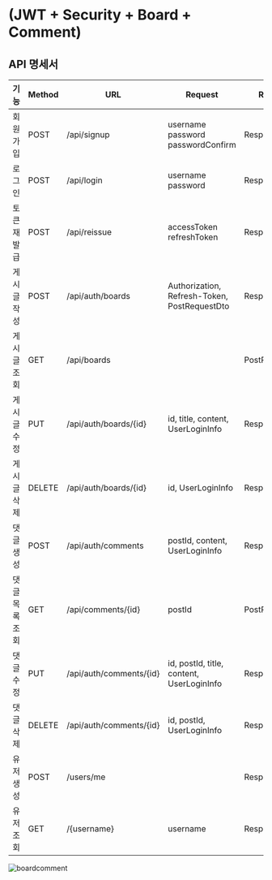 # (JWT + Security + Board + Comment)


## API 명세서

| 기능           |    Method    | URL              | Request           |   Response|
| ------------- | ------------- |-----------         |------------------|------------
| 회원 가입       | POST           |/api/signup | username	 password passwordConfirm| ResponseDto
| 로그인          | POST           |/api/login| username	 password| ResponseEntity
| 토큰 재발급     | POST           |/api/reissue| accessToken refreshToken| ResponseEntity
| 게시글 작성     | POST         | /api/auth/boards | Authorization, Refresh-Token, PostRequestDto| ResponseDto
| 게시글 조회     | GET           | /api/boards       |                      | PostResponseDto
| 게시글 수정     | PUT          |/api/auth/boards/{id}| id, title, content, UserLoginInfo | ResponseDto
| 게시글 삭제     | DELETE      |/api/auth/boards/{id}| id, UserLoginInfo | ResponseDto
| 댓글 생성      | POST         | /api/auth/comments  | postId, content, UserLoginInfo | ResponseDto
| 댓글 목록 조회  | GET        | /api/comments/{id}   | postId | PostResponseDto
| 댓글 수정      | PUT         | /api/auth/comments/{id} |  id, postId, title, content, UserLoginInfo | ResponseDto
| 댓글 삭제      | DELETE     | /api/auth/comments/{id} | id, postId, UserLoginInfo | ResponseDto
| 유저 생성      | POST     | /users/me |            | ResponseDto
| 유저 조회      | GET     | /{username} | username	 | ResponseDto



![boardcomment](https://user-images.githubusercontent.com/57734102/195507571-bc5b38e6-dfcf-4816-a3fd-6025644270eb.JPG)
